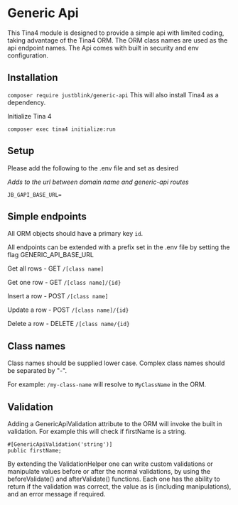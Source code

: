 # Generic Api

This Tina4 module is designed to provide a simple api with limited coding, taking advantage of the Tina4 ORM. The ORM
class names are used as the api endpoint names. The Api comes with built in security and env configuration.

## Installation

`composer require justblink/generic-api` This will also install Tina4 as a dependency.

Initialize Tina 4

`composer exec tina4 initialize:run`

## Setup

Please add the following to the .env file and set as desired

*Adds to the url between domain name and generic-api routes*

`JB_GAPI_BASE_URL=`

## Simple endpoints

All ORM objects should have a primary key `id`.

All endpoints can be extended with a prefix set in the .env file by setting the flag GENERIC_API_BASE_URL

Get all rows - GET `/[class name]`

Get one row - GET `/[class name]/{id}`

Insert a row - POST `/[class name]`

Update a row - POST `/[class name]/{id}`

Delete a row - DELETE `/[class name/{id}`

## Class names

Class names should be supplied lower case. Complex class names should be separated by "-".

For example:
`/my-class-name` will resolve to `MyClassName` in the ORM.

## Validation

Adding a GenericApiValidation attribute to the ORM will invoke the built in validation. For example this will check if 
firstName is a string.

```
#[GenericApiValidation('string')]
public firstName;
```

By extending the ValidationHelper one can write custom validations or manipulate values before or after the normal validations, 
by using the beforeValidate() and afterValidate() functions. Each one has the ability to return if the validation was correct, 
the value as is (including manipulations), and an error message if required. 